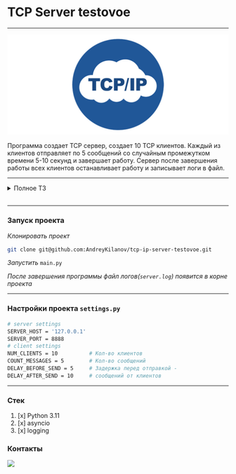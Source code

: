 # TCP Server testovoe
___

![pic](./tcp.jpg)

Программа создает TCP сервер, создает 10 TCP клиентов. Каждый из клиентов 
отправляет по 5 сообщений со случайным промежутком времени 5-10 секунд и 
завершает работу. Сервер после завершения работы всех клиентов останавливает 
работу и записывает логи в файл.
___
<details>
<summary>Полное ТЗ</summary>

Разрабатываемая программа представляет собой сочетание TCP-сервера и множества
TCP-клиентов и должна работать в одном процессе Python и в одном цикле обработки
сообщений asyncio.

1. Часть, реализующая TCP-сервер
Одна сопрограмма принимает TCP-соединения и существует всё время работы
программы.
При установлении каждого нового TCP-соединения для его обслуживания создаётся новая
сопрограмма, задача которой на любые данные высылать обратно эхо-ответ.
При закрытии соединения клиентом должна завершиться и обслуживающая его
сопрограмма.


2. Часть, реализующая TCP-клиентов
Запускается 10 сопрограмм, каждая из которых соединяется с TCP-сервером (о сервере
см. выше) и через случайные интервалы времени в диапазоне 5-10 секунд
отправляет по соединению текстовые сообщения, печатая эхо-ответ в лог (используя
модуль logging).
Каждая из сопрограмм отправляет таким образом 5 сообщений и завершает работу,
закрывая своё соединение.
Программа в целом завершается тогда, когда не остаётся ни одной сопрограммы, кроме
принимающей соединения. Завершение должно быть корректным (без ошибок в
отладочной печати).
Будет оцениваться чистота и логичность кода, лаконичность решений, чёткость
понимания работы сопрограмм и принципов асинхронного программирования.
Приветствуется максимально простой код на await, без излишеств.
Дополнительным плюсом будет добавление локальной базы данных для хранения
получаемых запросов и времени их принятия.

* Упрощенный вариант задания - синхронный TCP-сервер, 1 TCP-клиент без
использования асинхронного кода и локальная базы данных.
</details>
<br>

___

### Запуск проекта

_Клонировать проект_
```bash
git clone git@github.com:AndreyKilanov/tcp-ip-server-testovoe.git
```
_Запустить_ `main.py`

_После завершения программы файл логов(`server.log`) появится в корне проекта_
___

### Настройки проекта `settings.py`
```bash
# server settings
SERVER_HOST = '127.0.0.1'
SERVER_PORT = 8888
# client settings
NUM_CLIENTS = 10          # Кол-во клиентов
COUNT_MESSAGES = 5        # Кол-во сообщений
DELAY_BEFORE_SEND = 5     # Задержка перед отправкой -
DELAY_AFTER_SEND = 10     # сообщений от клиентов

```
___

### Стек
1. [x] Python 3.11
2. [x] asyncio
3. [x] logging



### Контакты
[![](https://img.shields.io/badge/Telegram-2CA5E0?style=for-the-badge&logo=telegram&logoColor=white)](https://t.me/AndyFebruary)
